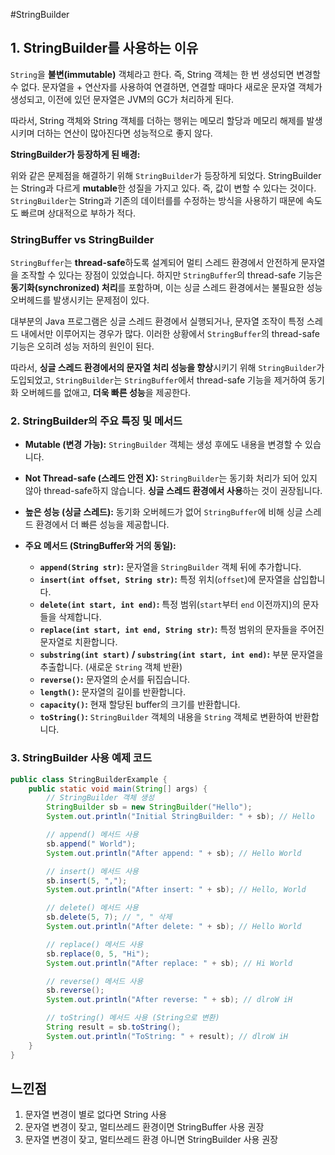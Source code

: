#StringBuilder

## 1. StringBuilder를 사용하는 이유

`String`을 **불변(immutable)** 객체라고 한다. 
즉, String 객체는 한 번 생성되면 변경할 수 없다. 문자열을 + 연산자를 사용하여 연결하면, 연결할 때마다 새로운 문자열 객체가 생성되고, 이전에 있던 문자열은 JVM의 GC가 처리하게 된다.

따라서, String 객체와 String 객체를 더하는 행위는 메모리 할당과 메모리 해제를 발생시키며 더하는 연산이 많아진다면 성능적으로 좋지 않다.

**StringBuilder가 등장하게 된 배경:**

위와 같은 문제점을 해결하기 위해 `StringBuilder`가 등장하게 되었다. StringBuilder는 String과 다르게 **mutable**한 성질을 가지고 있다. 즉, 값이 변할 수 있다는 것이다.
`StringBuilder`는 String과 기존의 데이터를를 수정하는 방식을 사용하기 때문에 속도도 빠르며 상대적으로 부하가 적다.

### StringBuffer vs StringBuilder
 `StringBuffer`는 **thread-safe**하도록 설계되어 멀티 스레드 환경에서 안전하게 문자열을 조작할 수 있다는 장점이 있었습니다. 하지만 `StringBuffer`의 thread-safe 기능은 **동기화(synchronized) 처리**를 포함하며, 이는 싱글 스레드 환경에서는 불필요한 성능 오버헤드를 발생시키는 문제점이 있다.

대부분의 Java 프로그램은 싱글 스레드 환경에서 실행되거나, 문자열 조작이 특정 스레드 내에서만 이루어지는 경우가 많다. 이러한 상황에서 `StringBuffer`의 thread-safe 기능은 오히려 성능 저하의 원인이 된다.

따라서, **싱글 스레드 환경에서의 문자열 처리 성능을 향상**시키기 위해 `StringBuilder`가 도입되었고, `StringBuilder`는 `StringBuffer`에서 thread-safe 기능을 제거하여 동기화 오버헤드를 없애고, **더욱 빠른 성능**을 제공한다.

### 2. StringBuilder의 주요 특징 및 메서드

*   **Mutable (변경 가능):** `StringBuilder` 객체는 생성 후에도 내용을 변경할 수 있습니다.
*   **Not Thread-safe (스레드 안전 X):** `StringBuilder`는 동기화 처리가 되어 있지 않아 thread-safe하지 않습니다. **싱글 스레드 환경에서 사용**하는 것이 권장됩니다.
*   **높은 성능 (싱글 스레드):** 동기화 오버헤드가 없어 `StringBuffer`에 비해 싱글 스레드 환경에서 더 빠른 성능을 제공합니다.
*   **주요 메서드 (StringBuffer와 거의 동일):**

    *   **`append(String str)`:** 문자열을 `StringBuilder` 객체 뒤에 추가합니다.
    *   **`insert(int offset, String str)`:** 특정 위치(`offset`)에 문자열을 삽입합니다.
    *   **`delete(int start, int end)`:** 특정 범위(`start`부터 `end` 이전까지)의 문자들을 삭제합니다.
    *   **`replace(int start, int end, String str)`:** 특정 범위의 문자들을 주어진 문자열로 치환합니다.
    *   **`substring(int start)` / `substring(int start, int end)`:** 부분 문자열을 추출합니다. (새로운 `String` 객체 반환)
    *   **`reverse()`:** 문자열의 순서를 뒤집습니다.
    *   **`length()`:** 문자열의 길이를 반환합니다.
    *   **`capacity()`:** 현재 할당된 buffer의 크기를 반환합니다.
    *   **`toString()`:** `StringBuilder` 객체의 내용을 `String` 객체로 변환하여 반환합니다.

### 3. StringBuilder 사용 예제 코드

```java
public class StringBuilderExample {
    public static void main(String[] args) {
        // StringBuilder 객체 생성
        StringBuilder sb = new StringBuilder("Hello");
        System.out.println("Initial StringBuilder: " + sb); // Hello

        // append() 메서드 사용
        sb.append(" World");
        System.out.println("After append: " + sb); // Hello World

        // insert() 메서드 사용
        sb.insert(5, ",");
        System.out.println("After insert: " + sb); // Hello, World

        // delete() 메서드 사용
        sb.delete(5, 7); // ", " 삭제
        System.out.println("After delete: " + sb); // Hello World

        // replace() 메서드 사용
        sb.replace(0, 5, "Hi");
        System.out.println("After replace: " + sb); // Hi World

        // reverse() 메서드 사용
        sb.reverse();
        System.out.println("After reverse: " + sb); // dlroW iH

        // toString() 메서드 사용 (String으로 변환)
        String result = sb.toString();
        System.out.println("ToString: " + result); // dlroW iH
    }
}
```
## 느낀점
1. 문자열 변경이 별로 없다면 String 사용
2. 문자열 변경이 잦고, 멀티쓰레드 환경이면 StringBuffer 사용 권장
2. 문자열 변경이 잦고, 멀티쓰레드 환경 아니면 StringBuilder 사용 권장